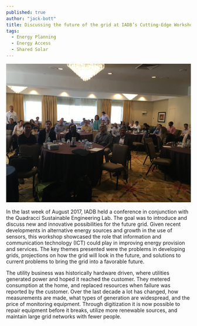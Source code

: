 ```yaml
---
published: true
author: "jack-bott"
title: Discussing the future of the grid at IADB’s Cutting-Edge Workshop
tags:
  - Energy Planning
  - Energy Access
  - Shared Solar
---
```


![Conference Photo](/assets/uploads/blog/2018/cutting-edge-workshop/iadb-conference.jpg)

<p>
In the last week of August 2017, IADB held a conference in conjunction with the Quadracci Sustainable Engineering Lab. The goal was to introduce and discuss new and innovative possibilities for the future grid. Given recent developments in alternative energy sources and growth in the use of sensors, this workshop showcased the role that information and communication technology (ICT) could play in improving energy provision and services. The key themes presented were the problems in developing grids, projections on how the grid will look in the future, and solutions to current problems to bring the grid into a favorable future.
</p>

<p>
The utility business was historically hardware driven, where utilities generated power and hoped it reached the customer. They metered consumption at the home, and replaced resources when failure was reported by the customer. Over the last decade a lot has changed, how measurements are made, what types of generation are widespread, and the price of monitoring equipment. Through digitization it is now possible to repair equipment before it breaks, utilize more renewable sources, and maintain large grid networks with fewer people.
</p>
